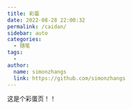 ```yaml
---
title: 彩蛋
date: 2022-08-28 22:00:32
permalink: /caidan/
sidebar: auto
categories:
  - 随笔
tags:
  - 
author: 
  name: simonzhangs
  link: https://github.com/simonzhangs
---
```


这是个彩蛋页！！
